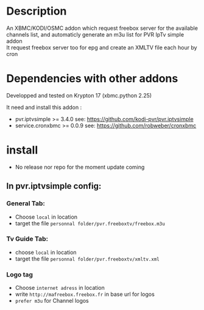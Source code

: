 # Description
An XBMC/KODI/OSMC addon which request freebox server for the available channels list, and automaticly generate an m3u list for PVR IpTv simple addon  
It request freebox server too for epg and create an XMLTV file each hour by cron  

# Dependencies with other addons
Developped and tested on Krypton 17 (xbmc.python 2.25)

It need and install this addon : 
* pvr.iptvsimple >= 3.4.0 see: https://github.com/kodi-pvr/pvr.iptvsimple
* service.cronxbmc >= 0.0.9 see: https://github.com/robweber/cronxbmc

# install 
* No release nor repo for the moment update coming

## In pvr.iptvsimple config: 
### General Tab:
* Choose `local` in location 
* target the file `personnal folder/pvr.freeboxtv/freebox.m3u`
### Tv Guide Tab:
* choose `local` in location
* target the file `personnal folder/pvr.freeboxtv/xmltv.xml`
### Logo tag
* Choose `internet adress` in location
* write `http://mafreebox.freebox.fr` in base url for logos
* `prefer m3u` for Channel logos 
